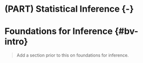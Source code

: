 # (PART) Statistical Inference {-}

# Foundations for Inference {#bv-intro}

> Add a section prior to this on foundations for inference. 

